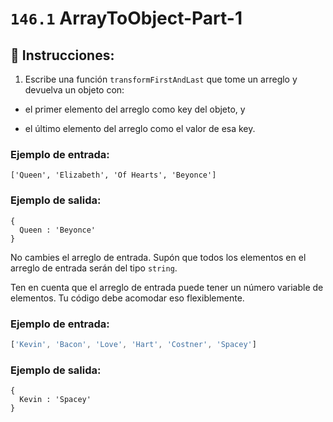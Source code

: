 # `146.1` ArrayToObject-Part-1

## 📝 Instrucciones:

1. Escribe una función `transformFirstAndLast` que tome un arreglo y devuelva un objeto con:

+  el primer elemento del arreglo como key del objeto, y

+ el último elemento del arreglo como el valor de esa key.

 ### Ejemplo de entrada:

 ```Js
['Queen', 'Elizabeth', 'Of Hearts', 'Beyonce']
```

### Ejemplo de salida:

```Js
{
  Queen : 'Beyonce'
}
```

 No cambies el arreglo de entrada. Supón que todos los elementos en el arreglo de entrada serán del tipo `string`.

Ten en cuenta que el arreglo de entrada puede tener un número variable de elementos. Tu código debe acomodar eso flexiblemente.

### Ejemplo de entrada:

```js
['Kevin', 'Bacon', 'Love', 'Hart', 'Costner', 'Spacey']
```

### Ejemplo de salida:

```Js
{
  Kevin : 'Spacey'
}
```